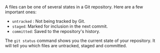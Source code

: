 A files can be one of several states in a Git repository. Here are a few important ones:

- `untracked` : Not being tracked by Git.
- `staged`: Marked for inclusion in the next commit.
- `committed`: Saved to the repository's history.

The `git status` command shows you the current state of your repository. It will tell you which files are untracked, staged and committed.